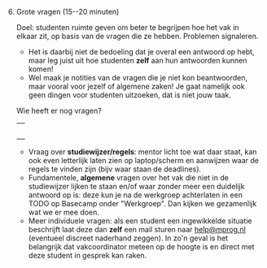 6. Grote vragen (15--20 minuten)

    Doel: studenten ruimte geven om beter te begrijpen hoe het vak in elkaar zit, op basis van de vragen die ze hebben. Problemen signaleren.

    - Het is daarbij niet de bedoeling dat je overal een antwoord op hebt, maar leg juist uit hoe studenten **zelf** aan hun antwoorden kunnen komen!
    - Wel maak je notities van de vragen die je niet kon beantwoorden, maar vooral voor jezelf of algemene zaken! Je gaat namelijk ook geen dingen voor studenten uitzoeken, dat is niet jouw taak.

    Wie heeft er nog vragen?
    <table>
        <tbody>
            <tr><td></td></tr>
            <tr><td></td></tr>
            <tr><td></td></tr>
            <tr><td></td></tr>
            <tr><td></td></tr>
        </tbody>
    </table>

    -   Vraag over **studiewijzer/regels**: mentor licht toe wat daar staat, kan ook even letterlijk laten zien op laptop/scherm en aanwijzen waar de regels te vinden zijn (bijv waar staan de deadlines).
    -   Fundamentele, **algemene** vragen over het vak die niet in de studiewijzer lijken te staan en/of waar zonder meer een duidelijk antwoord op is: deze kun je na de werkgroep achterlaten in een TODO op Basecamp onder "Werkgroep". Dan kijken we gezamenlijk wat we er mee doen.
    -   Meer individuele vragen: als een student een ingewikkelde situatie beschrijft laat deze dan **zelf** een mail sturen naar help@mprog.nl (eventueel discreet naderhand zeggen). In zo'n geval is het belangrijk dat vakcoordinator meteen op de hoogte is en direct met deze student in gesprek kan raken.
